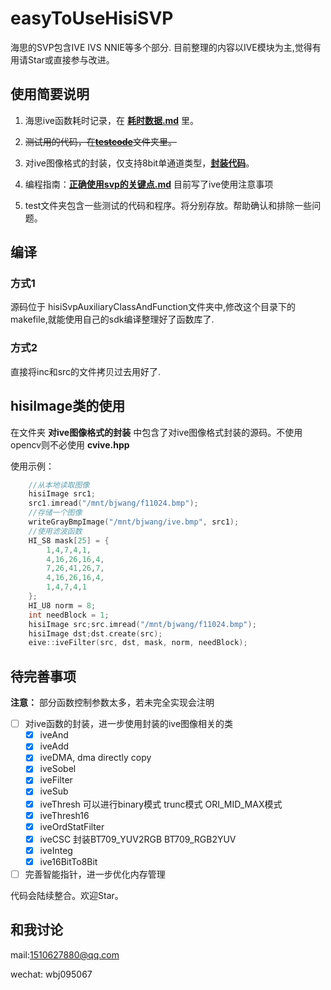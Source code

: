 # easyToUseHisiSVP

海思的SVP包含IVE IVS NNIE等多个部分. 目前整理的内容以IVE模块为主,觉得有用请Star或直接参与改进。

## 使用简要说明
1. 海思ive函数耗时记录，在 [**耗时数据.md**](https://github.com/YunKaiRiYueLang/easyToUseHisiSVP/blob/main/%E8%80%97%E6%97%B6%E6%95%B0%E6%8D%AE.md) 里。
2. ~~测试用的代码，在[**testcode**](https://github.com/YunKaiRiYueLang/easyToUseHisiSVP/tree/main/testcode/ive%E6%97%B6%E9%97%B4%E6%B5%8B%E8%AF%95)文件夹里。~~
3. 对ive图像格式的封装，仅支持8bit单通道类型，[**封装代码**](https://github.com/YunKaiRiYueLang/easyToUseHisiSVP/tree/main/%E5%AF%B9ive%E5%9B%BE%E5%83%8F%E6%A0%BC%E5%BC%8F%E7%9A%84%E5%B0%81%E8%A3%85)。

4. 编程指南：[**正确使用svp的关键点.md**](https://github.com/YunKaiRiYueLang/easyToUseHisiSVP/blob/main/%E7%BC%96%E7%A8%8B%E6%8C%87%E5%8D%97%EF%BC%9A%E6%AD%A3%E7%A1%AE%E4%BD%BF%E7%94%A8svp%E7%9A%84%E5%85%B3%E9%94%AE%E7%82%B9.md) 目前写了ive使用注意事项
5. test文件夹包含一些测试的代码和程序。将分别存放。帮助确认和排除一些问题。
## 编译

### 方式1

源码位于 hisiSvpAuxiliaryClassAndFunction文件夹中,修改这个目录下的makefile,就能使用自己的sdk编译整理好了函数库了.

### 方式2
直接将inc和src的文件拷贝过去用好了.

## hisiImage类的使用

在文件夹 **对ive图像格式的封装** 中包含了对ive图像格式封装的源码。不使用opencv则不必使用 **cvive.hpp**

使用示例：

```c++
    //从本地读取图像
    hisiImage src1;
    src1.imread("/mnt/bjwang/f11024.bmp");
    //存储一个图像
    writeGrayBmpImage("/mnt/bjwang/ive.bmp", src1);
    //使用滤波函数
    HI_S8 mask[25] = {
        1,4,7,4,1,
        4,16,26,16,4,
        7,26,41,26,7,
        4,16,26,16,4,
        1,4,7,4,1
    };
    HI_U8 norm = 8;
    int needBlock = 1;
    hisiImage src;src.imread("/mnt/bjwang/f11024.bmp");
    hisiImage dst;dst.create(src);
    eive::iveFilter(src, dst, mask, norm, needBlock);


```

## 待完善事项

**注意：** 部分函数控制参数太多，若未完全实现会注明

- [ ] 对ive函数的封装，进一步使用封装的ive图像相关的类
  - [x] iveAnd
  - [x] iveAdd
  - [x] iveDMA, dma directly copy
  - [x] iveSobel
  - [x] iveFilter
  - [x] iveSub
  - [x] iveThresh  可以进行binary模式 trunc模式 ORI_MID_MAX模式
  - [x] iveThresh16
  - [x] iveOrdStatFilter
  - [x] iveCSC 封装BT709_YUV2RGB BT709_RGB2YUV
  - [x] iveInteg 
  - [x] ive16BitTo8Bit
- [ ] 完善智能指针，进一步优化内存管理

代码会陆续整合。欢迎Star。

## 和我讨论

mail:1510627880@qq.com

wechat: wbj095067

